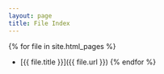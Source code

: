 ```yaml
---
layout: page
title: File Index
---
```


{% for file in site.html_pages %}
- [{{ file.title }}]({{ file.url }})
{% endfor %}
